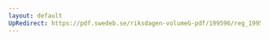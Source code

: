 ```yaml
---
layout: default
UpRedirect: https://pdf.swedeb.se/riksdagen-volumeG-pdf/199596/reg_199596_LU/reg_199596_LU_0012.pdf
---
```

